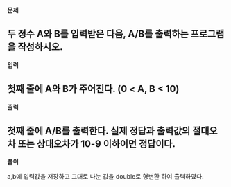**문제**

두 정수 A와 B를 입력받은 다음, A/B를 출력하는 프로그램을 작성하시오.
---
**입력**

첫째 줄에 A와 B가 주어진다. (0 < A, B < 10)
---
**출력**

첫째 줄에 A/B를 출력한다. 실제 정답과 출력값의 절대오차 또는 상대오차가 10-9 이하이면 정답이다.
---
**풀이**

a,b에 입력값을 저장하고 그대로 나눈 값을 
double로 형변환 하여 출력하였다.